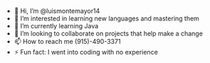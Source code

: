 - 👋 Hi, I’m @luismontemayor14
- 👀 I’m interested in learning new languages and mastering them 
- 🌱 I’m currently learning Java
- 💞️ I’m looking to collaborate on projects that help make a change
- 📫 How to reach me (915)-490-3371
- ⚡ Fun fact: I went into coding with no experience

<!---
luismontemayor14/luismontemayor14 is a ✨ special ✨ repository because its `README.md` (this file) appears on your GitHub profile.
You can click the Preview link to take a look at your changes.
--->
